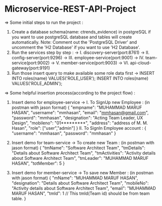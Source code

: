 # Microservice-REST-API-Project
=> Some initial steps to run the project : 
  1. Create a database schema(name: ctrends_evidence) in postgreSQL if you want to use postgreSQL database and tables will create automatically.
    Note: Comment out the 'PostgreSQL Driver' and uncomment the 'H2 Database' if you want to use 'H2 Database'.
  2. Run the services step by step : -> I. discovery-server(port:8761) -> II. config-server(port:9296) -> III. employee-service(port:9001) -> IV. team-service(port:9002)
                                     -> V. member-service(port:9003) -> VI. api-cloud-gateway(port:9191)
  3. Run those insert query to make available some role data first -> INSERT INTO roles(name) VALUES('ROLE_USER'); INSERT INTO roles(name) VALUES('ROLE_ADMIN');

=> Some helpful insertion process(according to the project flow) : 
  1. Insert demo for employee-service -> I. To SignUp new Employee : (in postman with jason format)
                                              {
                                                  "empname": "MUHAMMAD MARUF HASAN",
                                                  "username": "mmhasan",
                                                  "email": "mmhasan@gmail.com",
                                                  "password": "mmhasan",
                                                  "designation": "Acting Team Leader, UX Design",
                                                  "mobileno": "01*********",
                                                  "address": "address of M. M. Hasan",
                                                  "role": ["user","admin"]
                                              }
                                        II. To SignIn Employee account :
                                              {
                                                  "username": "mmhasan",
                                                  "password": "mmhasan"
                                              }
                                              
  2. Insert demo for team-service -> To create new Team : (in postman with jason format)
                                        {
                                            "tmName": "Software Architect Team",
                                            "tmDetails": "Details about Software Architect Team",
                                            "tmActivities": "Activity details about Software Architect Team",
                                            "tmLeader": "MUHAMMAD MARUF HASAN",
                                            "totMember": 5
                                        }
  3. Insert demo for member-service -> To save new Member : (in postman with jason format)
                                          {
                                              "mName": "MUHAMMAD MARUF HASAN",
                                              "designation": "Details about Software Architect Team",
                                              "mobileNo": "Activity details about Software Architect Team",
                                              "email": "MUHAMMAD MARUF HASAN",
                                              "tmId": 1 // This tmId(Team id) should be from team table.
                                          }
